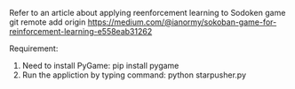 Refer to an article about applying reenforcement learning to Sodoken game
git remote add origin https://medium.com/@ianormy/sokoban-game-for-reinforcement-learning-e558eab31262

Requirement:

1. Need to install PyGame: pip install pygame
2. Run the appliction by typing command: python starpusher.py
